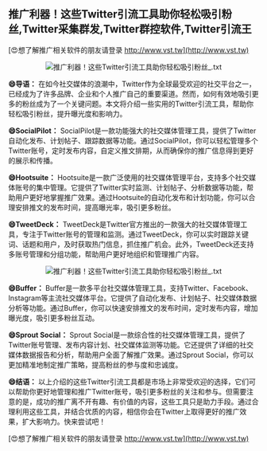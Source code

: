 ## **推广利器！这些Twitter引流工具助你轻松吸引粉丝,Twitter采集群发,Twitter群控软件,Twitter引流王**

[😍想了解推广相关软件的朋友请登录 http://www.vst.tw](http://www.vst.tw)

 <center><img src="https://vst.tw/MP4/tuiguang/png/8.png" alt="推广利器！这些Twitter引流工具助你轻松吸引粉丝_.txt"></center>

**😄导语：**
在如今社交媒体的浪潮中，Twitter作为全球最受欢迎的社交平台之一，已经成为了许多品牌、企业和个人推广自己的重要渠道。然而，如何有效地吸引更多的粉丝成为了一个关键问题。本文将介绍一些实用的Twitter引流工具，帮助你轻松吸引粉丝，提升曝光度和影响力。

**😄SocialPilot：**
SocialPilot是一款功能强大的社交媒体管理工具，提供了Twitter自动化发布、计划帖子、跟踪数据等功能。通过SocialPilot，你可以轻松管理多个Twitter账号，定时发布内容，自定义推文排期，从而确保你的推广信息得到更好的展示和传播。

**😄Hootsuite：**
Hootsuite是一款广泛使用的社交媒体管理平台，支持多个社交媒体账号的集中管理。它提供了Twitter实时监测、计划帖子、分析数据等功能，帮助用户更好地掌握推广效果。通过Hootsuite的自动化发布和计划功能，你可以合理安排推文的发布时间，提高曝光率，吸引更多粉丝。

**😄TweetDeck：**
TweetDeck是Twitter官方推出的一款强大的社交媒体管理工具，专注于Twitter账号的管理和监测。通过TweetDeck，你可以实时跟踪关键词、话题和用户，及时获取热门信息，抓住推广机会。此外，TweetDeck还支持多账号管理和分组功能，帮助用户更好地组织和管理推广内容。

 <center><img src="https://vst.tw/MP4/tuiguang/png/4.png" alt="推广利器！这些Twitter引流工具助你轻松吸引粉丝_.txt"></center>

**😄Buffer：**
Buffer是一款多平台社交媒体管理工具，支持Twitter、Facebook、Instagram等主流社交媒体平台。它提供了自动化发布、计划帖子、社交媒体数据分析等功能。通过Buffer，你可以快速安排推文的发布时间，定时发布内容，增加曝光度，吸引更多粉丝互动。

**😄Sprout Social：**
Sprout Social是一款综合性的社交媒体管理工具，提供了Twitter账号管理、发布内容计划、社交媒体监测等功能。它还提供了详细的社交媒体数据报告和分析，帮助用户全面了解推广效果。通过Sprout Social，你可以更加精准地制定推广策略，提高粉丝的参与度和忠诚度。

**😄结语：**
以上介绍的这些Twitter引流工具都是市场上非常受欢迎的选择，它们可以帮助你更好地管理和推广Twitter账号，吸引更多粉丝的关注和参与。但需要注意的是，成功的推广离不开有趣、有价值的内容，这些工具只是助力手段。通过合理利用这些工具，并结合优质的内容，相信你会在Twitter上取得更好的推广效果，扩大影响力。快来尝试吧！

[😍想了解推广相关软件的朋友请登录 http://www.vst.tw](http://www.vst.tw)



